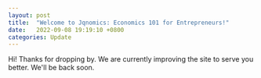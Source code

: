 ```yaml
---
layout: post
title:  "Welcome to Jqnomics: Economics 101 for Entrepreneurs!"
date:   2022-09-08 19:19:10 +0800
categories: Update
---
```

Hi! Thanks for dropping by. We are currently improving the site to serve you better. We'll be back soon.
